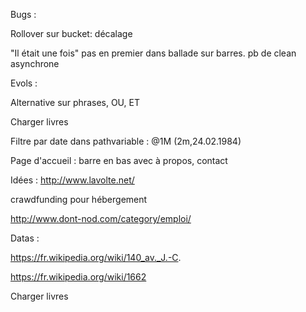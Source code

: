 Bugs : 

Rollover sur bucket: décalage

"Il était une fois" pas en premier dans ballade sur barres. pb de clean asynchrone


Evols : 

Alternative sur phrases, OU, ET

Charger livres

Filtre par date dans pathvariable : @1M    (2m,24.02.1984)

Page d'accueil : barre en bas avec à propos, contact


Idées : 
http://www.lavolte.net/

crawdfunding pour hébergement

http://www.dont-nod.com/category/emploi/


Datas :

https://fr.wikipedia.org/wiki/140_av._J.-C.

https://fr.wikipedia.org/wiki/1662

Charger livres
